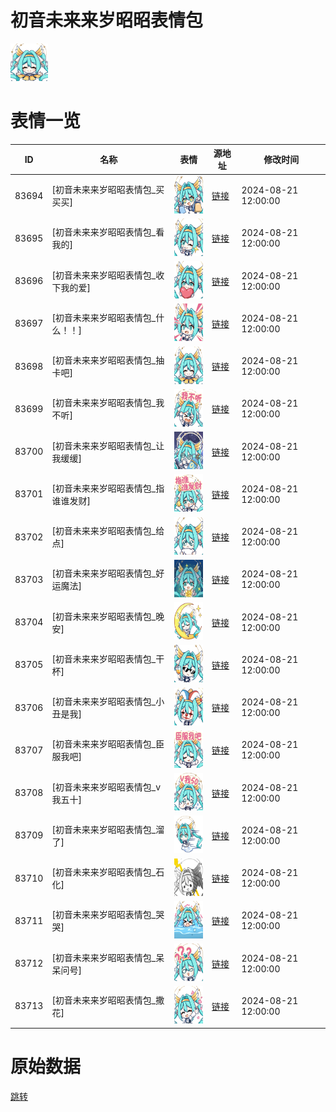 # 初音未来来岁昭昭表情包

<img src="./cover.png" height="60" alt="cover" />

# 表情一览

|ID|名称|表情|源地址|修改时间|
|----|----|----|----|----|
|83694|[初音未来来岁昭昭表情包_买买买]|<img src="./pic/083694_%5B初音未来来岁昭昭表情包_买买买%5D.png" height="60" alt="买买买"/>|[链接](https://i0.hdslb.com/bfs/garb/985e798ed6f09a9d52eb84cb73ce34fe22d34ca1.png)|2024-08-21 12:00:00|
|83695|[初音未来来岁昭昭表情包_看我的]|<img src="./pic/083695_%5B初音未来来岁昭昭表情包_看我的%5D.png" height="60" alt="看我的"/>|[链接](https://i0.hdslb.com/bfs/garb/52b54deb09c0ffa27ffb1f527a54f283aa5f1bd0.png)|2024-08-21 12:00:00|
|83696|[初音未来来岁昭昭表情包_收下我的爱]|<img src="./pic/083696_%5B初音未来来岁昭昭表情包_收下我的爱%5D.png" height="60" alt="收下我的爱"/>|[链接](https://i0.hdslb.com/bfs/garb/5e06e0f737ef406db4388177504788eba7a81a37.png)|2024-08-21 12:00:00|
|83697|[初音未来来岁昭昭表情包_什么！！]|<img src="./pic/083697_%5B初音未来来岁昭昭表情包_什么！！%5D.png" height="60" alt="什么！！"/>|[链接](https://i0.hdslb.com/bfs/garb/718d265d7e9baa6a301f0dbdb83f3068e1b55580.png)|2024-08-21 12:00:00|
|83698|[初音未来来岁昭昭表情包_抽卡吧]|<img src="./pic/083698_%5B初音未来来岁昭昭表情包_抽卡吧%5D.png" height="60" alt="抽卡吧"/>|[链接](https://i0.hdslb.com/bfs/garb/f4cac2200a0c451cad55af16d6f7ad082b3772e1.png)|2024-08-21 12:00:00|
|83699|[初音未来来岁昭昭表情包_我不听]|<img src="./pic/083699_%5B初音未来来岁昭昭表情包_我不听%5D.png" height="60" alt="我不听"/>|[链接](https://i0.hdslb.com/bfs/garb/43ed0c2bff4928e1303d0a4a0778866255aa1e2b.png)|2024-08-21 12:00:00|
|83700|[初音未来来岁昭昭表情包_让我缓缓]|<img src="./pic/083700_%5B初音未来来岁昭昭表情包_让我缓缓%5D.png" height="60" alt="让我缓缓"/>|[链接](https://i0.hdslb.com/bfs/garb/92b2f9e887795b0b7f61fe52e7587b4ef33f0531.png)|2024-08-21 12:00:00|
|83701|[初音未来来岁昭昭表情包_指谁谁发财]|<img src="./pic/083701_%5B初音未来来岁昭昭表情包_指谁谁发财%5D.png" height="60" alt="指谁谁发财"/>|[链接](https://i0.hdslb.com/bfs/garb/8482ef0b1bd77b96a7dcbb74a2db87ce5a29d0ea.png)|2024-08-21 12:00:00|
|83702|[初音未来来岁昭昭表情包_给点]|<img src="./pic/083702_%5B初音未来来岁昭昭表情包_给点%5D.png" height="60" alt="给点"/>|[链接](https://i0.hdslb.com/bfs/garb/9c850916a3f41f4546a4c3a4eade6c29eea17b6e.png)|2024-08-21 12:00:00|
|83703|[初音未来来岁昭昭表情包_好运魔法]|<img src="./pic/083703_%5B初音未来来岁昭昭表情包_好运魔法%5D.png" height="60" alt="好运魔法"/>|[链接](https://i0.hdslb.com/bfs/garb/fb47f7a98ba10aa0108cb72c37562256a2cdf6e7.png)|2024-08-21 12:00:00|
|83704|[初音未来来岁昭昭表情包_晚安]|<img src="./pic/083704_%5B初音未来来岁昭昭表情包_晚安%5D.png" height="60" alt="晚安"/>|[链接](https://i0.hdslb.com/bfs/garb/70371d45c2aea6faf63d20a07e13c5ae7de44ada.png)|2024-08-21 12:00:00|
|83705|[初音未来来岁昭昭表情包_干杯]|<img src="./pic/083705_%5B初音未来来岁昭昭表情包_干杯%5D.png" height="60" alt="干杯"/>|[链接](https://i0.hdslb.com/bfs/garb/3596f8b41b0edbf7ccdc7e1d7fd8f3377f686b35.png)|2024-08-21 12:00:00|
|83706|[初音未来来岁昭昭表情包_小丑是我]|<img src="./pic/083706_%5B初音未来来岁昭昭表情包_小丑是我%5D.png" height="60" alt="小丑是我"/>|[链接](https://i0.hdslb.com/bfs/garb/e2a12db33c4781f570ba4f93e4b20fa0d56e52b3.png)|2024-08-21 12:00:00|
|83707|[初音未来来岁昭昭表情包_臣服我吧]|<img src="./pic/083707_%5B初音未来来岁昭昭表情包_臣服我吧%5D.png" height="60" alt="臣服我吧"/>|[链接](https://i0.hdslb.com/bfs/garb/52bc66f2666102d6dcaf3bd95aac077735d1ad17.png)|2024-08-21 12:00:00|
|83708|[初音未来来岁昭昭表情包_v我五十]|<img src="./pic/083708_%5B初音未来来岁昭昭表情包_v我五十%5D.png" height="60" alt="v我五十"/>|[链接](https://i0.hdslb.com/bfs/garb/03c2ef8db23e274d0440f1c2009482490317097f.png)|2024-08-21 12:00:00|
|83709|[初音未来来岁昭昭表情包_溜了]|<img src="./pic/083709_%5B初音未来来岁昭昭表情包_溜了%5D.png" height="60" alt="溜了"/>|[链接](https://i0.hdslb.com/bfs/garb/30d262d1f5f73e18fce3da77e049613dac1d008b.png)|2024-08-21 12:00:00|
|83710|[初音未来来岁昭昭表情包_石化]|<img src="./pic/083710_%5B初音未来来岁昭昭表情包_石化%5D.png" height="60" alt="石化"/>|[链接](https://i0.hdslb.com/bfs/garb/f1a4c11f58d481e67827b6fd466dcfba670f2158.png)|2024-08-21 12:00:00|
|83711|[初音未来来岁昭昭表情包_哭哭]|<img src="./pic/083711_%5B初音未来来岁昭昭表情包_哭哭%5D.png" height="60" alt="哭哭"/>|[链接](https://i0.hdslb.com/bfs/garb/a5811cc1cb1959e951ecb88eff13da0d2adea5e0.png)|2024-08-21 12:00:00|
|83712|[初音未来来岁昭昭表情包_呆呆问号]|<img src="./pic/083712_%5B初音未来来岁昭昭表情包_呆呆问号%5D.png" height="60" alt="呆呆问号"/>|[链接](https://i0.hdslb.com/bfs/garb/71128c5f8939915c5d1e0a12d4f3a622376e3c0a.png)|2024-08-21 12:00:00|
|83713|[初音未来来岁昭昭表情包_撒花]|<img src="./pic/083713_%5B初音未来来岁昭昭表情包_撒花%5D.png" height="60" alt="撒花"/>|[链接](https://i0.hdslb.com/bfs/garb/b7efba2e77424ea5be546f0ac8fe5fc837695ed3.png)|2024-08-21 12:00:00|

# 原始数据

[跳转](./raw.json)

